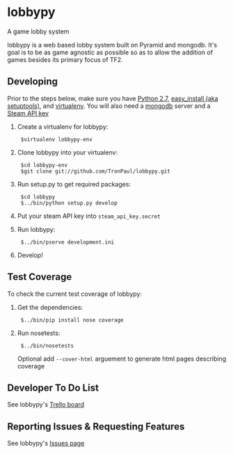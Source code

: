 lobbypy
=======

A game lobby system

lobbypy is a web based lobby system built on Pyramid and mongodb.  It's goal is to 
be as game agnostic as possible so as to allow the addition of games besides its primary focus of TF2.

Developing
----------

Prior to the steps below, make sure you have [Python 2.7](http://www.python.org/download/),
[easy\_install (aka setuptools)](http://pypi.python.org/pypi/setuptools/), and
[virtualenv](http://pypi.python.org/pypi/virtualenv/).  You will also need a
[mongodb](http://www.mongodb.org/) server and a [Steam API key](http://steamcommunity.com/dev/apikey)

1. Create a virtualenv for lobbypy:

        $virtualenv lobbypy-env

2. Clone lobbypy into your virtualenv:

        $cd lobbypy-env
        $git clone git://github.com/TronPaul/lobbypy.git

3. Run setup.py to get required packages:

        $cd lobbypy
        $../bin/python setup.py develop

4. Put your steam API key into `steam_api_key.secret`

5. Run lobbypy:

        $../bin/pserve development.ini

6. Develop!

Test Coverage
-------------

To check the current test coverage of lobbypy:

1. Get the dependencies:

        $../bin/pip install nose coverage

2. Run nosetests:

        $../bin/nosetests

   Optional add `--cover-html` arguement to generate html pages describing coverage

Developer To Do List
--------------------

See lobbypy's [Trello board](https://trello.com/b/g6qXAm1M)

Reporting Issues & Requesting Features
--------------------------------------

See lobbypy's [Issues page](https://github.com/TronPaul/lobbypy/issues)
